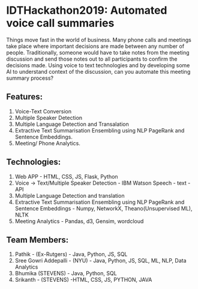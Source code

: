 # IDTHackathon2019: Automated voice call summaries

Things move fast in the world of business.  Many phone calls and meetings take place where important decisions are made between any number of people.  Traditionally, someone would have to take notes from the meeting discussion and send those notes out to all participants to confirm the decisions made.  Using voice to text technologies and by developing some AI to understand context of the discussion, can you automate this meeting summary process?



## Features:

1. Voice-Text Conversion
2. Multiple Speaker Detection
3. Multiple Language Detection and Transalation
4. Extractive Text Summarisation Ensembling using NLP PageRank and Sentence Embeddings.
5. Meeting/ Phone Analytics.

## Technologies:
1. Web APP - HTML, CSS, JS, Flask, Python
2. Voice -> Text/Multiple Speaker Detection  - IBM Watson Speech - text -API
3. Multiple Language Detection and translation
4. Extractive Text Summarisation Ensembling using NLP PageRank and Sentence Embeddings - Numpy, NetworkX, Theano(Unsupervised ML), NLTK
5. Meeting Analytics - Pandas, d3, Gensim, wordcloud




## Team Members:
1. Pathik - (Ex-Rutgers) - Java, Python, JS, SQL
2. Sree Gowri Addepalli - (NYU) - Java, Python, JS, SQL, ML, NLP, Data Analytics
3. Bhumika (STEVENS) - Java, Python, SQL
4. Srikanth - (STEVENS) -HTML, CSS, JS, PYTHON, JAVA  
